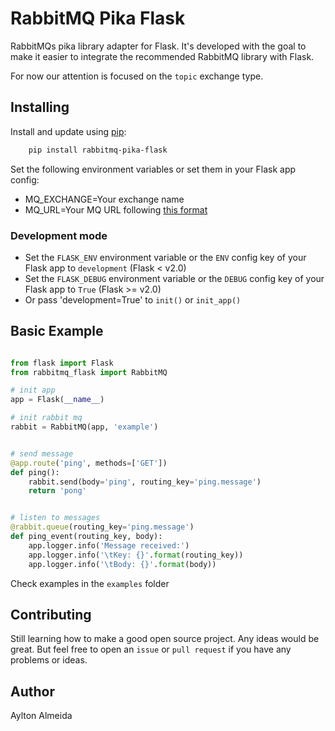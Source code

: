 # RabbitMQ Pika Flask

RabbitMQs pika library adapter for Flask. It's developed with the goal to make it easier to integrate the recommended RabbitMQ library with Flask.

For now our attention is focused on the `topic` exchange type.

## Installing

Install and update using [pip](https://pip.pypa.io/en/stable/quickstart/):

```bash
    pip install rabbitmq-pika-flask
```

Set the following environment variables or set them in your Flask app config:

- MQ_EXCHANGE=Your exchange name
- MQ_URL=Your MQ URL following [this format](https://pika.readthedocs.io/en/stable/examples/using_urlparameters.html)

### Development mode
  - Set the `FLASK_ENV` environment variable or the `ENV` config key of your Flask app to `development` (Flask < v2.0)
  - Set the `FLASK_DEBUG` environment variable or the `DEBUG` config key of your Flask app to `True` (Flask >= v2.0)
  - Or pass 'development=True' to `init()` or `init_app()`

## Basic Example

```python

from flask import Flask
from rabbitmq_flask import RabbitMQ

# init app
app = Flask(__name__)

# init rabbit mq
rabbit = RabbitMQ(app, 'example')


# send message
@app.route('ping', methods=['GET'])
def ping():
    rabbit.send(body='ping', routing_key='ping.message')
    return 'pong'


# listen to messages
@rabbit.queue(routing_key='ping.message')
def ping_event(routing_key, body):
    app.logger.info('Message received:')
    app.logger.info('\tKey: {}'.format(routing_key))
    app.logger.info('\tBody: {}'.format(body))

```

Check examples in the `examples` folder

## Contributing

Still learning how to make a good open source project. Any ideas would be great.
But feel free to open an `issue` or `pull request` if you have any problems or ideas.

## Author

Aylton Almeida
